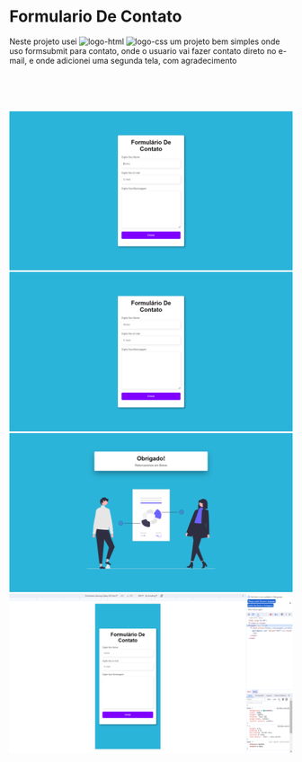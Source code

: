 # Formulario De Contato
Neste projeto usei 
<img src="https://img.shields.io/badge/HTML5-E34F26?style=for-the-badge&logo=html5&logoColor=white" alt="logo-html">
<img src="https://img.shields.io/badge/CSS3-1572B6?style=for-the-badge&logo=css3&logoColor=white" alt="logo-css">
um projeto bem simples onde uso formsubmit para contato, onde o usuario vai fazer contato direto no e-mail,
e onde adicionei uma segunda tela, com agradecimento

<br>
<br>
<br>
<br>
<img src="./Tela obrigado/assets/Captura de Tela (1).png">
<br>
<img src="./Tela obrigado/assets/Captura de Tela (2).png">
<br>
<img src="./Tela obrigado/assets/Captura de Tela (3).png">
<br>
<img src="./Tela obrigado/assets/Captura de Tela (4).png">
